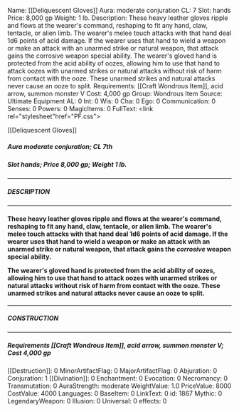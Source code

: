 Name: [[Deliquescent Gloves]]
Aura: moderate conjuration
CL: 7
Slot: hands
Price: 8,000 gp
Weight: 1 lb.
Description: These heavy leather gloves ripple and flows at the wearer's command, reshaping to fit any hand, claw, tentacle, or alien limb. The wearer's melee touch attacks with that hand deal 1d6 points of acid damage. If the wearer uses that hand to wield a weapon or make an attack with an unarmed strike or natural weapon, that attack gains the corrosive weapon special ability. The wearer's gloved hand is protected from the acid ability of oozes, allowing him to use that hand to attack oozes with unarmed strikes or natural attacks without risk of harm from contact with the ooze. These unarmed strikes and natural attacks never cause an ooze to split.
Requirements: [[Craft Wondrous Item]], acid arrow, summon monster V
Cost: 4,000 gp
Group: Wondrous Item
Source: Ultimate Equipment
AL: 0
Int: 0
Wis: 0
Cha: 0
Ego: 0
Communication: 0
Senses: 0
Powers: 0
MagicItems: 0
FullText: <link rel="stylesheet"href="PF.css"><div class="heading"><p class="alignleft">[[Deliquescent Gloves]]</p><div style="clear: both;"></div></div><div><h5><b>Aura </b>moderate conjuration; <b>CL </b>7th</h5><h5><b>Slot </b>hands; <b>Price </b>8,000 gp; <b>Weight </b>1 lb.</h5></div><hr/><div><h5><b>DESCRIPTION</b></h5></div><hr/><div><h4><p>These heavy leather gloves ripple and flows at the wearer's command, reshaping to fit any hand, claw, tentacle, or alien limb. The wearer's melee touch attacks with that hand deal 1d6 points of acid damage. If the wearer uses that hand to wield a weapon or make an attack with an unarmed strike or natural weapon, that attack gains the <i>corrosive</i> weapon special ability. </p><p>The wearer's gloved hand is protected from the acid ability of oozes, allowing him to use that hand to attack oozes with unarmed strikes or natural attacks without risk of harm from contact with the ooze. These unarmed strikes and natural attacks never cause an ooze to split.</p></h4></div><hr/><div><h5><b>CONSTRUCTION</b></h5></div><hr/><div><h5><b>Requirements </b>[[Craft Wondrous Item]], <i>acid arrow</i>, <i>summon monster V</i>; <b>Cost </b>4,000 gp</h5></div>
[[Destruction]]: 0
MinorArtifactFlag: 0
MajorArtifactFlag: 0
Abjuration: 0
Conjuration: 1
[[Divination]]: 0
Enchantment: 0
Evocation: 0
Necromancy: 0
Transmutation: 0
AuraStrength: moderate
WeightValue: 1.0
PriceValue: 8000
CostValue: 4000
Languages: 0
BaseItem: 0
LinkText: 0
id: 1867
Mythic: 0
LegendaryWeapon: 0
Illusion: 0
Universal: 0
effects: 0
